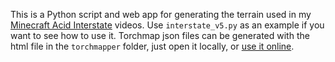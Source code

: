 This is a Python script and web app for generating the terrain used in my [Minecraft Acid Interstate](https://github.com/jbritain/minecraft-acid-interstate/) videos. Use `interstate_v5.py` as an example if you want to see how to use it.
Torchmap json files can be generated with the html file in the `torchmapper` folder, just open it locally, or [use it online](https://projects.jbritain.net/interstate-assembler/torchmapper/index.html).
